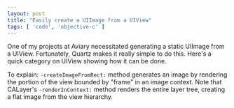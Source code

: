 ```yaml
---
layout: post
title: "Easily create a UIImage from a UIView"
tags: [ 'code', 'objective-c' ]
---
```


One of my projects at Aviary necessitated generating a static UIImage from a UIView. Fortunately, Quartz makes it really simple to do this. Here's a quick category on UIView showing how it can be done.

To explain: `-createImageFromRect:` method generates an image by rendering the portion of the view bounded by "frame" in an image context. Note that CALayer's `-renderInContext:`	 method renders the entire layer tree, creating a flat image from the view hierarchy.

<script src="https://gist.github.com/1181935.js?file=gistfile1.m"></script>
